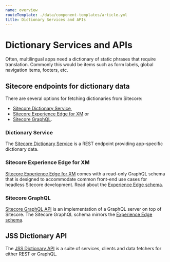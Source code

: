 ```yaml
---
name: overview
routeTemplate: ./data/component-templates/article.yml
title: Dictionary Services and APIs
---
```


# Dictionary Services and APIs

Often, multilingual apps need a dictionary of static phrases that require translation. Commonly this would be items such as form labels, global navigation items, footers, etc. 

## Sitecore endpoints for dictionary data

There are several options for fetching dictionaries from Sitecore: 

- [Sitecore Dictionary Service](/docs/fundamentals/services/dictionary/sitecore-dictionary-service),
- [Sitecore Experience Edge for XM](#sitecore-experience-edge-for-xm) or 
- [Sitecore GraphQL](#sitecore-graphql).

### Dictionary Service
The [Sitecore Dictionary Service](/docs/fundamentals/services/dictionary/sitecore-dictionary-service) is a REST endpoint providing app-specific dictionary data.
### Sitecore Experience Edge for XM
[Sitecore Experience Edge for XM](https://doc.sitecore.com/developers/101/developer-tools/en/introducing-sitecore-experience-edge-for-xm.html) comes with a read-only GraphQL schema that is designed to accommodate common front-end use cases for headless Sitecore development. Read about the [Experience Edge schema](https://doc.sitecore.com/developers/101/developer-tools/en/the-experience-edge-schema.html).
### Sitecore GraphQL
[Sitecore GraphQL API](/docs/fundamentals/services/graphql) is an implementation of a GraphQL server on top of Sitecore. The Sitecore GraphQL schema mirrors the [Experience Edge schema](https://doc.sitecore.com/developers/101/developer-tools/en/the-experience-edge-schema.html).
## JSS Dictionary API
The [JSS Dictionary API](/docs/fundamentals/services/dictionary/jss-dictionary-api) is a suite of services, clients and data fetchers for either REST or GraphQL.
